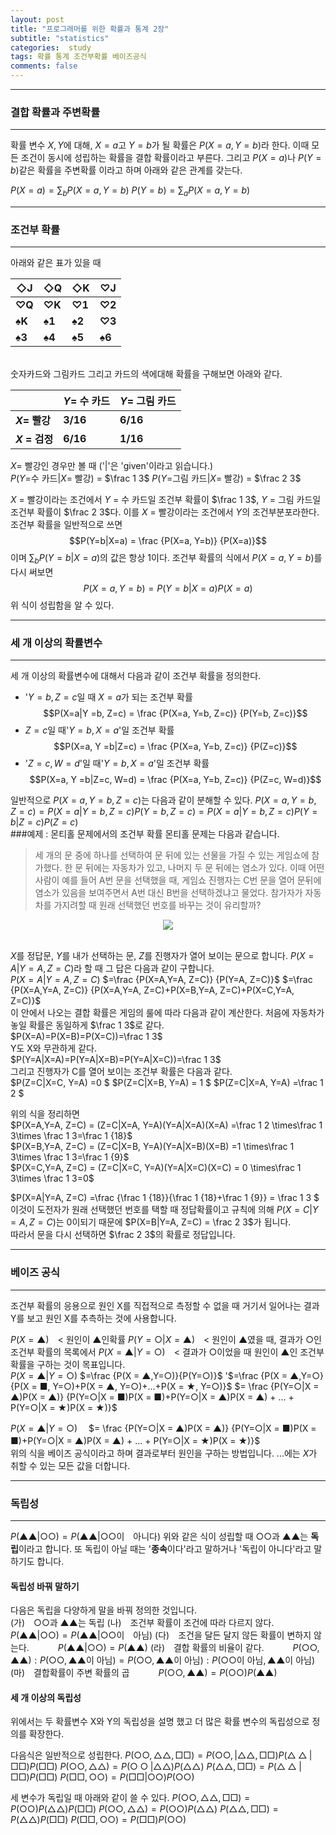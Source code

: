 ```yaml
---  
layout: post  
title: "프로그래머를 위한 확률과 통계 2장"  
subtitle: "statistics"  
categories:  study
tags: 확률 통계 조건부확률 베이즈공식 
comments: false  
---  
```


---
### 결합 확률과 주변확률 
---
확률 변수 $X, Y$에 대해, $X=a$고 $Y=b$가 될 확률은 $P(X=a, Y=b)$라 한다. 이때 모든 조건이 동시에 성립하는 확률을 결합 확률이라고 부른다. 그리고 $P(X=a)$나 $P(Y=b)$같은 확률을 주변확률 이라고 하며 아래와 같은 관계를 갖는다.

$P(X=a)=\sum_{b}P(X=a, Y=b)$
$P(Y=b)=\sum_{a}P(X=a, Y=b)$

---
### 조건부 확률
---

아래와 같은 표가 있을 때 

|◇J|◇Q|◇K|♡J|
|--|--|--|--
|**♡Q**|**♡K**|**♡1**|**♡2**
|**♠K**|**♠1**|**♠2**|**♡3**
|**♠3**|**♠4**|**♠5**|**♠6**
<br>
숫자카드와 그림카드 그리고 카드의 색에대해 확률을 구해보면 아래와 같다.

||$Y$= 수 카드|$Y$= 그림 카드|
|-|-|-|
|**$X$= 빨강**|**3/16**|**6/16**|
|**$X$ = 검정**|**6/16**|**1/16**|

$X=$ 빨강인 경우만 볼 때 ('|'은 'given'이라고 읽습니다.)<br>
$P(Y$=수 카드$|X$= 빨강) = $\frac 1 3$
$P(Y$=그림 카드$|X$= 빨강) = $\frac 2 3$<br>

$X$ = 빨강이라는 조건에서 $Y$ = 수 카드일 조건부 확률이 $\frac 1 3$,  $Y$ = 그림 카드일 조건부 확률이 $\frac 2 3$다.
이를 $X$ = 빨강이라는 조건에서  $Y$의 조건부분포라한다.
<br>
조건부 확률을 일반적으로 쓰면 
$$P(Y=b|X=a) = \frac {P(X=a, Y=b)} {P(X=a)}$$ 이며 $\sum_{b}P(Y=b|X=a)$의 값은 항상 1이다.
조건부 확률의 식에서 $P(X=a, Y=b)$를 다시 써보면
$$P(X=a, Y=b)=P(Y=b|X=a)P(X=a)$$ 위 식이 성립함을 알 수 있다.

---
### 세 개 이상의 확률변수
---

세 개 이상의 확률변수에 대해서 다음과 같이 조건부 확률을 정의한다.
- '$Y =b, Z=c$일 때 $X=a$가 되는 조건부 확률
$$P(X=a|Y =b, Z=c) = \frac {P(X=a, Y=b, Z=c)} {P(Y=b, Z=c)}$$ 
-  $Z=c$일 때'$Y =b, X=a$'일 조건부 확률
$$P(X=a, Y =b|Z=c) = \frac {P(X=a, Y=b, Z=c)} {P(Z=c)}$$ 
-  '$Z=c, W=d$'일 때'$Y =b, X=a$'일 조건부 확률
$$P(X=a, Y =b|Z=c, W=d) = \frac {P(X=a, Y=b, Z=c)} {P(Z=c, W=d)}$$ 

일반적으로 $P(X=a, Y=b, Z=c)$는 다음과 같이 분해할 수 있다.
$P(X=a, Y=b, Z=c)=P(X=a| Y =b, Z=c)P(Y=b, Z=c) =P(X=a|Y =b, Z=c)P(Y=b|Z=c) P(Z=c)$
<br>
###예제 : 몬티홀 문제에서의 조건부 확률
몬티홀 문제는 다음과 같습니다.
>세 개의 문 중에 하나를 선택하여 문 뒤에 있는 선물을 가질 수 있는 게임쇼에 참가했다. 한 문 뒤에는 자동차가 있고, 나머지 두 문 뒤에는 염소가 있다. 이때 어떤 사람이 예를 들어 A번 문을 선택했을 때, 게임쇼 진행자는 C번 문을 열어 문뒤에 염소가 있음을 보여주면서 A번 대신 B번을 선택하겠냐고 물었다. 참가자가 자동차를 가지려할 때 원래 선택했던 번호를 바꾸는 것이 유리할까?
>
<p style="text-align: center;" ><img src = C:\Users\박재선\Desktop\mainblog\JS-hub.github.io\assets\img\study\Monty_Hall.jfif ></p>

<br> $X$를 정답문,  $Y$를 내가 선택하는 문,  $Z$를 진행자가 열어 보이는 문으로 합니다.
$P(X=A|Y=A, Z=C)$라 할 때 그 답은 다음과 같이 구합니다.<br>
$P(X=A|Y=A, Z=C)$
$=\frac {P(X=A,Y=A, Z=C)} {P(Y=A, Z=C)}$
$=\frac {P(X=A,Y=A, Z=C)} {P(X=A,Y=A, Z=C)+P(X=B,Y=A, Z=C)+P(X=C,Y=A, Z=C)}$ <br>
이 안에서 나오는 결합 확률은 게임의 룰에 따라 다음과 같이 계산한다.
처음에 자동차가 놓일 확률은 동일하게 $\frac 1 3$로 같다.<br>
$P(X=A)=P(X=B)=P(X=C))=\frac 1 3$<br>
Y도 X와 무관하게 같다.<br>
$P(Y=A|X=A)=P(Y=A|X=B)=P(Y=A|X=C))=\frac 1 3$<br>
그리고 진행자가 C를 열어 보이는 조건부 확률은 다음과 같다.<br>
$P(Z=C|X=C, Y=A) =0 $
$P(Z=C|X=B, Y=A) = 1  $
$P(Z=C|X=A, Y=A) =\frac 1 2 $<br>

위의 식을 정리하면<br>
$P(X=A,Y=A, Z=C) = (Z=C|X=A, Y=A)(Y=A|X=A)(X=A) =\frac 1 2 \times\frac 1 3\times \frac 1 3=\frac 1 {18}$<br>
$P(X=B,Y=A, Z=C) = (Z=C|X=B, Y=A)(Y=A|X=B)(X=B) =1 \times\frac 1 3\times \frac 1 3=\frac 1 {9}$<br>
$P(X=C,Y=A, Z=C) = (Z=C|X=C, Y=A)(Y=A|X=C)(X=C) = 0 \times\frac 1 3\times \frac 1 3=0$<br>

$P(X=A|Y=A, Z=C) =\frac {\frac 1 {18}}{\frac 1 {18}+\frac 1 {9}} = \frac 1 3 $<br>
이것이 도전자가 원래 선택했던 번호를 택할 때 정답확률이고 규칙에 의해 $P(X=C|Y=A, Z=C)$는 0이되기 때문에 $P(X=B|Y=A, Z=C) = \frac 2 3$가 됩니다.<br>
따라서 문을 다시 선택하면 $\frac 2 3$의 확률로 정답입니다.<br>  

---
### 베이즈 공식
---

조건부 확률의 응용으로 원인 X를 직접적으로 측정할 수 없을 때 거기서 일어나는 결과 Y를 보고 원인 X를 추측하는 것에 사용합니다.

$P(X = ▲)$　< 원인이  ▲인확률
$P(Y=○|X = ▲)$　< 원인이  ▲였을 때, 결과가  ○인 조건부 확률의 목록에서
$P(X = ▲|Y=○)$　<  결과가  ○이었을 때 원인이  ▲인 조건부 확률을 구하는 것이 목표입니다.<br>
$P(X = ▲|Y=○)$
$=\frac {P(X = ▲,Y=○)}{P(Y=○)}$
'$=\frac {P(X = ▲,Y=○}{P(X =  ■, Y=○)+P(X = ▲, Y=○)+...+P(X =  ★, Y=○)}$
$= \frac {P(Y=○|X = ▲)P(X = ▲)} {P(Y=○|X =  ■)P(X =  ■)+P(Y=○|X = ▲)P(X = ▲) + ... + P(Y=○|X = ★)P(X = ★)}$
<br>

$P(X = ▲|Y=○)$　
$= \frac {P(Y=○|X = ▲)P(X = ▲)} {P(Y=○|X =  ■)P(X =  ■)+P(Y=○|X = ▲)P(X = ▲) + ... + P(Y=○|X = ★)P(X = ★)}$　<br>
위의 식을 베이즈 공식이라고 하며 결과로부터 원인을 구하는 방법입니다. ...에는 $X$가 취할 수 있는 모든 값을 더합니다.

---
### 독립성
---

$P(▲▲|○○) = P(▲▲|$○○이　아니다$)$
위와 같은 식이 성립할 때 ○○과 ▲▲는 **독립**이라고 합니다. 또 독립이 아닐 때는 '**종속**이다'라고 말하거나 '독립이 아니다'라고 말하기도 합니다.<br>

#### 독립성 바꿔 말하기
다음은 독립을 다양하게 말을 바꿔 정의한 것입니다.<br>
(가)　○○과 ▲▲는 독립
(나)　조건부 확률이 조건에 따라 다르지 않다.
　　　$P(▲▲|○○) = P(▲▲|$○○이　아님$)$
(다)　조건을 달든 달지 않든 확률이 변하지 않는다.
　　　$P(▲▲|○○) = P(▲▲)$
(라)　결합 확률의 비율이 같다.
　　　$P(○○,▲▲):P(○○,▲▲$이 아님$)= P(○○,▲▲$이 아님$) :P(○○$이 아님$,▲▲$이 아님$)$
(마)　결합확률이 주변 확률의 곱
　　　$P(○○,▲▲)= P(○○)P(▲▲)$ <br>

#### 세 개 이상의 독립성 
위에서는 두 확률변수 X와 Y의 독립성을 설명 했고 더 많은 확률 변수의 독립성으로 정의를 확장한다.<br>

다음식은 일반적으로 성립한다.
$P(○○,△△,□□)= P(○○,|△△,□□)P(△△|□□)P(□□)$ 
$P(○○,△△)= P(○○|△△)P(△△)$ 
$P(△△,□□)= P(△△|□□)P(□□)$ 
$P(□□,○○)= P(□□|○○)P(○○)$ 

세 변수가 독립일 때 아래와 같이 쓸 수 있다.
$P(○○,△△,□□)= P(○○)P(△△)P(□□)$ 
$P(○○,△△)= P(○○)P(△△)$ 
$P(△△,□□)= P(△△)P(□□)$ 
$P(□□,○○)= P(□□)P(○○)$ 